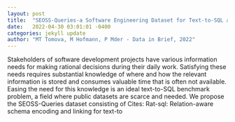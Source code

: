 ```yaml
---
layout: post
title:  "SEOSS-Queries-a Software Engineering Dataset for Text-to-SQL and Question Answering Tasks"
date:   2022-04-30 03:01:01 -0400
categories: jekyll update
author: "MT Tomova, M Hofmann, P Mder - Data in Brief, 2022"
---
```

Stakeholders of software development projects have various information needs for making rational decisions during their daily work. Satisfying these needs requires substantial knowledge of where and how the relevant information is stored and consumes valuable time that is often not available. Easing the need for this knowledge is an ideal text-to-SQL benchmark problem, a field where public datasets are scarce and needed. We propose the SEOSS-Queries dataset consisting of Cites: Rat-sql: Relation-aware schema encoding and linking for text-to